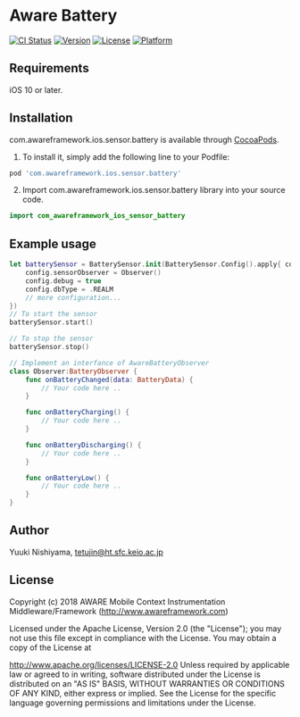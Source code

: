# Aware Battery

[![CI Status](http://img.shields.io/travis/tetujin/com.awareframework.ios.sensor.battery.svg?style=flat)](https://travis-ci.org/tetujin/com.awareframework.ios.sensor.battery)
[![Version](https://img.shields.io/cocoapods/v/com.awareframework.ios.sensor.battery.svg?style=flat)](http://cocoapods.org/pods/com.awareframework.ios.sensor.battery)
[![License](https://img.shields.io/cocoapods/l/com.awareframework.ios.sensor.battery.svg?style=flat)](http://cocoapods.org/pods/com.awareframework.ios.sensor.battery)
[![Platform](https://img.shields.io/cocoapods/p/com.awareframework.ios.sensor.battery.svg?style=flat)](http://cocoapods.org/pods/com.awareframework.ios.sensor.battery)

## Requirements
iOS 10 or later.

## Installation

com.awareframework.ios.sensor.battery is available through [CocoaPods](http://cocoapods.org). 

1. To install it, simply add the following line to your Podfile:

```ruby
pod 'com.awareframework.ios.sensor.battery'
```

2. Import com.awareframework.ios.sensor.battery library into your source code.
```swift
import com_awareframework_ios_sensor_battery
```

## Example usage

```swift
let batterySensor = BatterySensor.init(BatterySensor.Config().apply{ config in
    config.sensorObserver = Observer()
    config.debug = true
    config.dbType = .REALM
    // more configuration...
})
// To start the sensor
batterySensor.start()

// To stop the sensor
batterySensor.stop()
```

```swift
// Implement an interfance of AwareBatteryObserver
class Observer:BatteryObserver {
    func onBatteryChanged(data: BatteryData) {
        // Your code here ..
    }

    func onBatteryCharging() {
        // Your code here ..
    }

    func onBatteryDischarging() {
        // Your code here ..
    }

    func onBatteryLow() {
        // Your code here ..
    }
}
```

## Author

Yuuki Nishiyama, tetujin@ht.sfc.keio.ac.jp

## License
Copyright (c) 2018 AWARE Mobile Context Instrumentation Middleware/Framework (http://www.awareframework.com)

Licensed under the Apache License, Version 2.0 (the "License"); you may not use this file except in compliance with the License. You may obtain a copy of the License at

http://www.apache.org/licenses/LICENSE-2.0 Unless required by applicable law or agreed to in writing, software distributed under the License is distributed on an "AS IS" BASIS, WITHOUT WARRANTIES OR CONDITIONS OF ANY KIND, either express or implied. See the License for the specific language governing permissions and limitations under the License.

